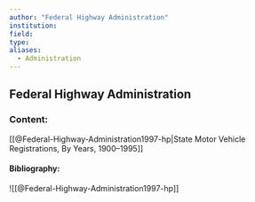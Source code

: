 ```yaml
---
author: "Federal Highway Administration"
institution:
field:
type:
aliases:
  - Administration
---
```


## Federal Highway Administration

### Content:
[[@Federal-Highway-Administration1997-hp|State Motor Vehicle Registrations, By Years, 1900–1995]]

#### Bibliography:

![[@Federal-Highway-Administration1997-hp]]
